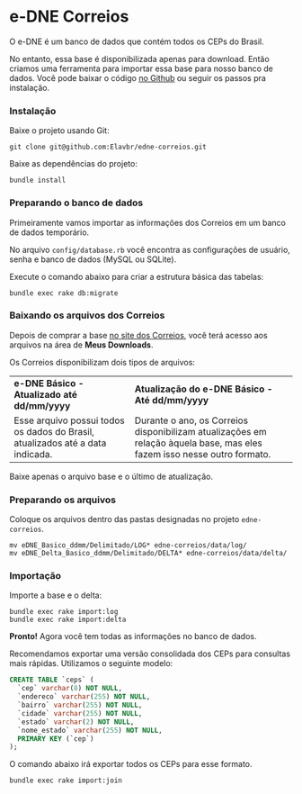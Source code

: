 # e-DNE Correios

O e-DNE é um banco de dados que contém todos os CEPs do Brasil.

No entanto, essa base é disponibilizada apenas para download. Então criamos uma ferramenta para importar essa base para nosso banco de dados. Você pode baixar o código [no Github](https://github.com/Elavbr/edne-correios) ou seguir os passos pra instalação.

### Instalação

Baixe o projeto usando Git:
```shell
git clone git@github.com:Elavbr/edne-correios.git
```

Baixe as dependências do projeto:

```shell
bundle install
```

### Preparando o banco de dados

Primeiramente vamos importar as informações dos Correios em um banco de dados temporário.

No arquivo `config/database.rb` você encontra as configurações de usuário, senha e banco de dados (MySQL ou SQLite).

Execute o comando abaixo para criar a estrutura básica das tabelas:

```shell
bundle exec rake db:migrate
```

### Baixando os arquivos dos Correios

Depois de comprar a base [no site dos Correios](http://shopping.correios.com.br/wbm/shopping/script/default.aspx), você terá acesso aos arquivos na área de **Meus Downloads**. 

Os Correios disponibilizam dois tipos de arquivos:

<table>
  <tr>
    <td><strong>e-DNE Básico - Atualizado até dd/mm/yyyy</strong></td>
    <td><strong>Atualização do e-DNE Básico - Até dd/mm/yyyy</strong></td>
  </tr>
  <tr>
    <td>Esse arquivo possui todos os dados do Brasil, atualizados até a data indicada.</td>
    <td>Durante o ano, os Correios disponibilizam atualizações em relação àquela base, mas eles fazem isso nesse outro formato.</td>
    </tr>
</table>

Baixe apenas o arquivo base e o último de atualização.

### Preparando os arquivos

Coloque os arquivos dentro das pastas designadas no projeto `edne-correios`.

```shell
mv eDNE_Basico_ddmm/Delimitado/LOG* edne-correios/data/log/
mv eDNE_Delta_Basico_ddmm/Delimitado/DELTA* edne-correios/data/delta/
```

### Importação

Importe a base e o delta:
```shell
bundle exec rake import:log
bundle exec rake import:delta
```

**Pronto!** Agora você tem todas as informações no banco de dados. 

Recomendamos exportar uma versão consolidada dos CEPs para consultas mais rápidas. Utilizamos o seguinte modelo:
```sql
CREATE TABLE `ceps` (
  `cep` varchar(8) NOT NULL,
  `endereco` varchar(255) NOT NULL,
  `bairro` varchar(255) NOT NULL,
  `cidade` varchar(255) NOT NULL,
  `estado` varchar(2) NOT NULL,
  `nome_estado` varchar(255) NOT NULL,
  PRIMARY KEY (`cep`)
);
```
O comando abaixo irá exportar todos os CEPs para esse formato.
```shell
bundle exec rake import:join
```
